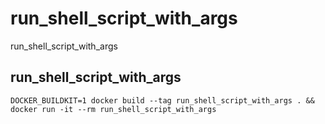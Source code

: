# run_shell_script_with_args
run_shell_script_with_args

## run_shell_script_with_args

```console
DOCKER_BUILDKIT=1 docker build --tag run_shell_script_with_args . && docker run -it --rm run_shell_script_with_args
```

